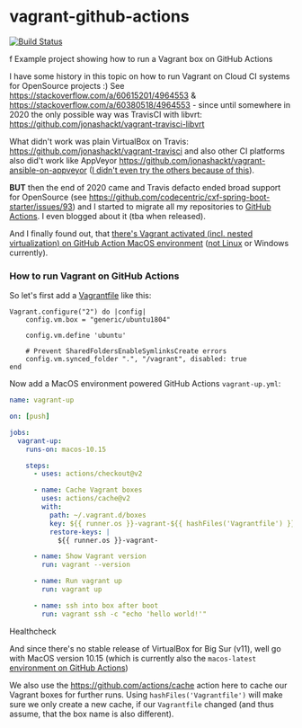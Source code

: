 # vagrant-github-actions
[![Build Status](https://github.com/jonashackt/vagrant-github-actions/workflows/vagrant-up/badge.svg)](https://github.com/jonashackt/vagrant-github-actions/actions)

f
Example project showing how to run a Vagrant box on GitHub Actions


I have some history in this topic on how to run Vagrant on Cloud CI systems for OpenSource projects :) See https://stackoverflow.com/a/60615201/4964553 & https://stackoverflow.com/a/60380518/4964553 - since until somewhere in 2020 the only possible way was TravisCI with libvrt: https://github.com/jonashackt/vagrant-travisci-libvrt

What didn't work was plain VirtualBox on Travis: https://github.com/jonashackt/vagrant-travisci and also other CI platforms also did't work like AppVeyor https://github.com/jonashackt/vagrant-ansible-on-appveyor ([I didn't even try the others because of this](https://stackoverflow.com/questions/31828555/using-vagrant-on-cloud-ci-services)).

__BUT__ then the end of 2020 came and Travis defacto ended broad support for OpenSource (see https://github.com/codecentric/cxf-spring-boot-starter/issues/93) and I started to migrate all my repositories to [GitHub Actions](https://github.com/features/actions). I even blogged about it (tba when released).

And I finally found out, that [there's Vagrant activated (incl. nested virtualization) on GitHub Action MacOS environment](https://github.com/actions/virtual-environments/issues/433) ([not Linux](https://github.com/actions/virtual-environments/issues/183) or Windows currently).

### How to run Vagrant on GitHub Actions

So let's first add a [Vagrantfile](Vagrantfile) like this:

```
Vagrant.configure("2") do |config|
    config.vm.box = "generic/ubuntu1804"

    config.vm.define 'ubuntu'

    # Prevent SharedFoldersEnableSymlinksCreate errors
    config.vm.synced_folder ".", "/vagrant", disabled: true
end
```

Now add a MacOS environment powered GitHub Actions `vagrant-up.yml`:

```yaml
name: vagrant-up

on: [push]

jobs:
  vagrant-up:
    runs-on: macos-10.15

    steps:
      - uses: actions/checkout@v2

      - name: Cache Vagrant boxes
        uses: actions/cache@v2
        with:
          path: ~/.vagrant.d/boxes
          key: ${{ runner.os }}-vagrant-${{ hashFiles('Vagrantfile') }}
          restore-keys: |
            ${{ runner.os }}-vagrant-

      - name: Show Vagrant version
        run: vagrant --version

      - name: Run vagrant up
        run: vagrant up

      - name: ssh into box after boot
        run: vagrant ssh -c "echo 'hello world!'"

```

Healthcheck

And since there's no stable release of VirtualBox for Big Sur (v11), well go with MacOS version 10.15 (which is currently also the `macos-latest` [environment on GitHub Actions](https://github.com/actions/virtual-environments))

We also use the https://github.com/actions/cache action here to cache our Vagrant boxes for further runs. Using `hashFiles('Vagrantfile')` will make sure we only create a new cache, if our `Vagrantfile` changed (and thus assume, that the box name is also different).


